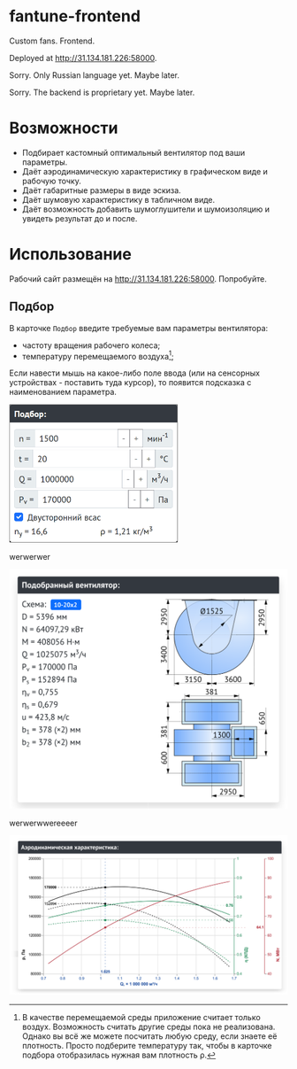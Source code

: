 # fantune-frontend
Custom fans. Frontend.

Deployed at http://31.134.181.226:58000.

Sorry. Only Russian language yet. Maybe later.

Sorry. The backend is proprietary yet. Maybe later.

# Возможности
* Подбирает кастомный оптимальный вентилятор под ваши параметры.
* Даёт аэродинамическую характеристику в графическом виде и рабочую точку.
* Даёт габаритные размеры в виде эскиза.
* Даёт шумовую характеристику в табличном виде.
* Даёт возможность добавить шумоглушители и шумоизоляцию и увидеть результат до и после.

# Использование

Рабочий сайт размещён на http://31.134.181.226:58000. Попробуйте.

## Подбор
В карточке ```Подбор``` введите требуемые вам параметры вентилятора:
* частоту вращения рабочего колеса;
* температуру перемещаемого воздуха[^AirOnly];

Если навести мышь на какое-либо поле ввода (или на сенсорных устройствах - поставить туда курсор), то появится подсказка с наименованием параметра.

<img src="./docs/img/selectionCard.png" alt="Подбор" height="250"/>

[^AirOnly]: В качестве перемещаемой среды приложение считает только воздух. Возможность считать другие среды пока не реализована. Однако вы всё же можете посчитать любую среду, если знаете её плотность. Просто подберите температуру так, чтобы в карточке подбора отобразилась нужная вам плотность ρ.

werwerwer

![Результат](./docs/img/resultCard.svg)

werwerwwereeeer

![Результат](./docs/img/graphCard.svg)
